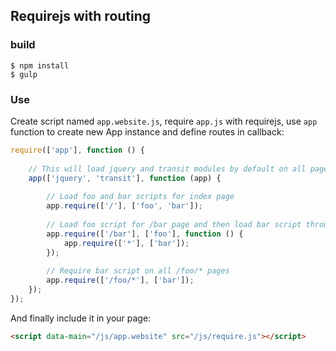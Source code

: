 ## Requirejs with routing

### build

```
$ npm install
$ gulp
```

### Use

Create script named `app.website.js`, require `app.js` with requirejs, use `app` function to create new App instance and define routes in callback:

```javascript
require(['app'], function () {
    
    // This will load jquery and transit modules by default on all pages
    app(['jquery', 'transit'], function (app) {
        
        // Load foo and bar scripts for index page
        app.require(['/'], ['foo', 'bar']);
        
        // Load foo script for /bar page and then load bar script through callback function
        app.require(['/bar'], ['foo'], function () {
            app.require(['*'], ['bar']);
        });
        
        // Require bar script on all /foo/* pages
        app.require(['/foo/*'], ['bar']);
    });
});
```

And finally include it in your page:

```html
<script data-main="/js/app.website" src="/js/require.js"></script>
```